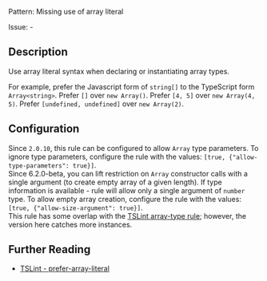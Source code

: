 Pattern: Missing use of array literal

Issue: -

## Description

Use array literal syntax when declaring or instantiating array types.

For example, prefer the Javascript form of `string[]` to the TypeScript
form `Array<string>`. Prefer `[]` over `new Array()`. Prefer `[4, 5]`
over `new Array(4, 5)`. Prefer `[undefined, undefined]` over `new Array(2)`.  

## Configuration

Since `2.0.10`, this rule can be configured to allow `Array` type
parameters. To ignore type parameters, configure the rule with the
values: `[true, {"allow-type-parameters": true}]`.  
Since 6.2.0-beta, you can lift restriction on `Array` constructor calls
with a single argument (to create empty array of a given length). If
type information is available - rule will allow only a single argument
of `number` type. To allow empty array creation, configure the rule with
the values: `[true, {"allow-size-argument": true}]`.  
This rule has some overlap with the [TSLint array-type
rule](https://palantir.github.io/tslint/rules/array-type); however, the
version here catches more instances.

## Further Reading

* [TSLint - prefer-array-literal](https://github.com/microsoft/tslint-microsoft-contrib/blob/master/README.md#supported-rules)